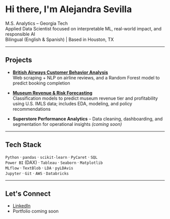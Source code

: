 # Hi there, I'm Alejandra Sevilla

M.S. Analytics – Georgia Tech  
Applied Data Scientist focused on interpretable ML, real-world impact, and responsible AI  
Bilingual (English & Spanish) | Based in Houston, TX

---

## Projects

- [**British Airways Customer Behavior Analysis**](https://github.com/alejandrasevilla/ba-customer-behavior-analysis)  
  Web scraping + NLP on airline reviews, and a Random Forest model to predict booking completion

- [**Museum Revenue & Risk Forecasting**](https://github.com/alejandrasevilla/museum-financial-analysis)  
  Classification models to predict museum revenue tier and profitability using U.S. IMLS data; includes EDA, modeling, and policy recommendations

- **Superstore Performance Analytics** – Data cleaning, dashboarding, and segmentation for operational insights *(coming soon)*

---

## Tech Stack

`Python` · `pandas` · `scikit-learn` · `PyCaret` · `SQL`  
`Power BI` (DAX) · `Tableau` · `Seaborn` · `Matplotlib`  
`MLflow` · `TextBlob` · `LDA` · `pyLDAvis`  
`Jupyter` · `Git` · `AWS` · `Databricks`

---

## Let's Connect

- [LinkedIn](https://www.linkedin.com/in/alejandra-sevilla-m)
- Portfolio coming soon
